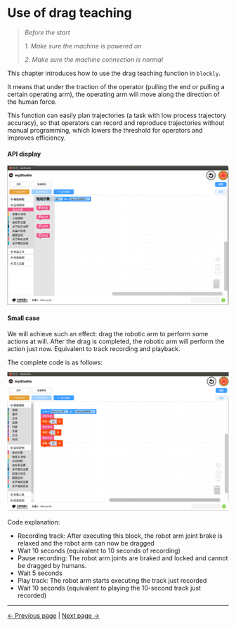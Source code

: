# Use of drag teaching

> *Before the start*
>
> *1. Make sure the machine is powered on*
>
> *2. Make sure the machine connection is normal*



This chapter introduces how to use the drag teaching function in `blockly`.

It means that under the traction of the operator (pulling the end or pulling a certain operating arm), the operating arm will move along the direction of the human force.

This function can easily plan trajectories (a task with low process trajectory accuracy), so that operators can record and reproduce trajectories without manual programming, which lowers the threshold for operators and improves efficiency.



#### API display

<img src="..\resources\1-blockly\images\drag_teach\blocks.png" style="zoom: 64%;" />





#### Small case

We will achieve such an effect: drag the robotic arm to perform some actions at will. After the drag is completed, the robotic arm will perform the action just now. Equivalent to track recording and playback.

The complete code is as follows:

<img src="..\resources\1-blockly\images\drag_teach\code.png" style="zoom: 64%;" />

Code explanation:

- Recording track: After executing this block, the robot arm joint brake is relaxed and the robot arm can now be dragged
- Wait 10 seconds (equivalent to 10 seconds of recording)
- Pause recording: The robot arm joints are braked and locked and cannot be dragged by humans.
- Wait 5 seconds
- Play track: The robot arm starts executing the track just recorded
- Wait 10 seconds (equivalent to playing the 10-second track just recorded)


---

[← Previous page](./11-pumpUse.md) | [Next page →](./13-api.md)
